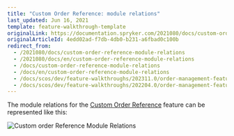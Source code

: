 ```yaml
---
title: "Custom Order Reference: module relations"
last_updated: Jun 16, 2021
template: feature-walkthrough-template
originalLink: https://documentation.spryker.com/2021080/docs/custom-order-reference-module-relations
originalArticleId: 4edd02ad-f7db-4db0-b231-a6fbad0c100b
redirect_from:
  - /2021080/docs/custom-order-reference-module-relations
  - /2021080/docs/en/custom-order-reference-module-relations
  - /docs/custom-order-reference-module-relations
  - /docs/en/custom-order-reference-module-relations
  - /docs/scos/dev/feature-walkthroughs/202311.0/order-management-feature-walkthrough/custom-order-reference-module-relations.html
  - /docs/scos/dev/feature-walkthroughs/202204.0/order-management-feature-walkthrough/custom-order-reference-module-relations.html
---
```


The module relations for the [Custom Order Reference](/docs/pbc/all/order-management-system/{{page.version}}/base-shop/order-management-feature-overview/custom-order-reference-overview.html) feature can be represented like this:

![Custom order Reference Module Relations](https://confluence-connect.gliffy.net/embed/image/48319fea-1661-457f-9b4f-b8029dea8e70.png?utm_medium=live&utm_source=custom)
